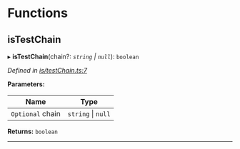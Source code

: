 

# Functions

<a id="istestchain"></a>

##  isTestChain

▸ **isTestChain**(chain?: *`string` \| `null`*): `boolean`

*Defined in [is/testChain.ts:7](https://github.com/polkadot-js/common/blob/3c253ec/packages/util/src/is/testChain.ts#L7)*

**Parameters:**

| Name | Type |
| ------ | ------ |
| `Optional` chain | `string` \| `null` |

**Returns:** `boolean`

___

